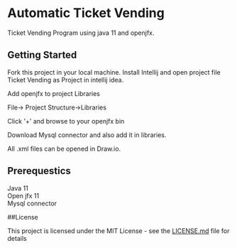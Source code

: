 # Automatic Ticket Vending
Ticket Vending Program using java 11 and openjfx.

## Getting Started
Fork this project in your local machine. Install Intellij and open project 
 file Ticket Vending as Project in intellij idea.
 
 Add openjfx to project Libraries
  
 File-> Project Structure->Libraries
 
 Click '+' and browse to your openjfx bin
 
 Download Mysql connector and also add it in libraries.
 
 All .xml files can be opened in Draw.io.
 
 ## Prerequestics 
 Java 11  
 Open jfx 11  
 Mysql connector
 
 ##License
 
 This project is licensed under the MIT License - see the
  [LICENSE.md](https://github.com/G-Yadav/automatic_ticket_vending-/blob/master/LICENSE)
   file for details  
